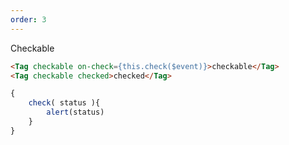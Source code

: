 ```yaml
---
order: 3
---
```


Checkable

```html
<Tag checkable on-check={this.check($event)}>checkable</Tag>
<Tag checkable checked>checked</Tag>
```

```js
{
    check( status ){
        alert(status)
    }
}
```